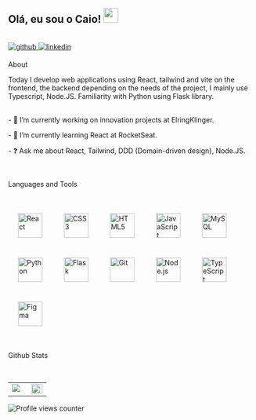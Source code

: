 <div>
    <h2>Olá, eu sou o Caio! <img src="https://raw.githubusercontent.com/iampavangandhi/iampavangandhi/master/gifs/Hi.gif" width="30px"></h2>
</br>
<a href="https://github.com/caiiolliima" target="_blank" style="mardgin: 20px">
    <img src=https://img.shields.io/badge/github-%2324292e.svg?&style=for-the-badge&logo=github&logoColor=white
        alt=github style="margin-bottom: 5px;" />
</a>
</a>
<a href="https://www.linkedin.com/in/caio-alves-lima/" target="_blank" style="mardgin: 20px">
    <img src=https://img.shields.io/badge/linkedin-%231E77B5.svg?&style=for-the-badge&logo=linkedin&logoColor=white
        alt=linkedin style="margin-bottom: 5px;" />
</a>
</br>
<p>About</p>
<article>
    Today I develop web applications using React, tailwind and vite on the frontend, the backend depending on the
    needs of the project, I mainly use Typescript, Node.JS. Familiarity with Python using Flask library.
</article>
</br>
    <p>- 🔭 I’m currently working on innovation projects at ElringKlinger.</p>
    <p>- 🌱 I’m currently learning React at RocketSeat.</p>
    <p>- ❓ Ask me about React, Tailwind, DDD (Domain-driven design), Node.JS.</p>
</br>
<p>Languages and Tools</p>
</br>
<div>
    <img style="margin: 20px" src="https://profilinator.rishav.dev/skills-assets/react-original-wordmark.svg"
        alt="React" height="50" />
    <img style="margin: 20px" src="https://profilinator.rishav.dev/skills-assets/css3-original-wordmark.svg" alt="CSS3"
        height="50" />
    <img style="margin: 20px" src="https://profilinator.rishav.dev/skills-assets/html5-original-wordmark.svg"
        alt="HTML5" height="50" />
    <img style="margin: 20px" src="https://profilinator.rishav.dev/skills-assets/javascript-original.svg"
        alt="JavaScript" height="50" />
    <img style="margin: 20px" src="https://profilinator.rishav.dev/skills-assets/mysql-original-wordmark.svg"
        alt="MySQL" height="50" />
    <img style="margin: 20px" src="https://profilinator.rishav.dev/skills-assets/python-original.svg" alt="Python"
        height="50" />
    <img style="margin: 20px" src="https://profilinator.rishav.dev/skills-assets/flask.png" alt="Flask" height="50" />
    <img style="margin: 20px" src="https://profilinator.rishav.dev/skills-assets/git-scm-icon.svg" alt="Git"
        height="50" />
    <img style="margin: 20px" src="https://profilinator.rishav.dev/skills-assets/nodejs-original-wordmark.svg"
        alt="Node.js" height="50" />
    <img style="margin: 20px" src="https://profilinator.rishav.dev/skills-assets/typescript-original.svg"
        alt="TypeScript" height="50" />
    <img style="margin: 20px" src="https://profilinator.rishav.dev/skills-assets/figma-icon.svg" alt="Figma"
        height="50" />
</div>
</br>
<p>Github Stats</p>
</br>
<table>
    <tr>
        <td valign="top" width="50%">
            <img src="https://github-readme-stats.vercel.app/api?username=caiiolliima&show_icons=true&count_private=true&hide_border=true" align="left" style="width: 100% background: black" />
        </td>
        <td valign="top" width="50%">
            <img src="https://github-readme-stats.vercel.app/api/top-langs/?username=caiiolliima&hide_border=true&layout=compact" align="left" style="width: 100%" />
        </td>
    </tr>
</table>  
</div>

![Profile views counter](https://komarev.com/ghpvc/?username=caiiolliima&&style=flat-square)  
